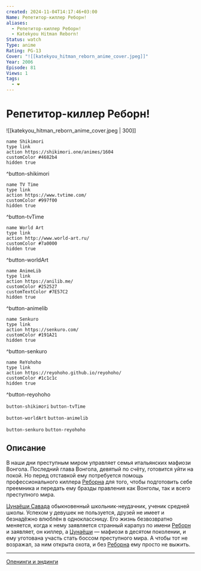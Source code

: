 ```yaml
---
created: 2024-11-04T14:17:46+03:00
Name: Репетитор-киллер Реборн!
aliases:
  - Репетитор-киллер Реборн!
  - Katekyou Hitman Reborn!
Status: watch
Type: anime
Rating: PG-13
Cover: "![[katekyou_hitman_reborn_anime_cover.jpeg]]"
Year: 2006
Episode: 81
Views: 1
tags:
  - ❤
---
```


# Репетитор-киллер Реборн!

![[katekyou_hitman_reborn_anime_cover.jpeg | 300]]

```button
name Shikimori
type link
action https://shikimori.one/animes/1604
customColor #4682b4
hidden true
```
^button-shikimori

```button
name TV Time
type link
action https://www.tvtime.com/
customColor #997f00
hidden true
```
^button-tvTime

```button
name World Art
type link
action http://www.world-art.ru/
customColor #7a0000
hidden true
```
^button-worldArt

```button
name AnimeLib
type link
action https://anilib.me/
customColor #252527
customTextColor #7E57C2
hidden true
```
^button-animelib

```button
name Senkuro
type link
action https://senkuro.com/
customColor #191A21
hidden true
```
^button-senkuro

```button
name ReYohoho
type link
action https://reyohoho.github.io/reyohoho/
customColor #1c1c1c
hidden true
```
^button-reyohoho

`button-shikimori` `button-tvTime`

`button-worldArt` `button-animelib`

`button-senkuro` `button-reyohoho`

## Описание

В наши дни преступным миром управляет семья итальянских мафиози Вонгола. Последний глава Вонгола, девятый по счёту, готовится уйти на покой. Но перед отставкой ему потребуется помощь профессионального киллера [Реборна](https://shikimori.one/characters/671-reborn) для того, чтобы подготовить себе преемника и передать ему бразды правления как Вонголы, так и всего преступного мира.

[Цунаёши Савада](https://shikimori.one/characters/670-tsunayoshi-sawada) обыкновенный школьник-неудачник, ученик средней школы. Успехом у девушек не пользуется, друзей не имеет и безнадёжно влюблён в одноклассницу. Его жизнь безвозвратно меняется, когда к нему заявляется странный карапуз по имени [Реборн](https://shikimori.one/characters/671-reborn) и заявляет, он киллер, а [Цунаёши](https://shikimori.one/characters/670-tsunayoshi-sawada) — мафиози в десятом поколении, и ему уготована участь стать боссом преступного мира. А чтобы тот не возражал, за ним открыта охота, и без [Реборна](https://shikimori.one/characters/671-reborn) ему просто не выжить.

---

[Опенинги и эндинги](https://www.reddit.com/r/AnimeThemes/comments/tncetd/katekyo_hitman_reborn_fall_2006_oped_collection/)